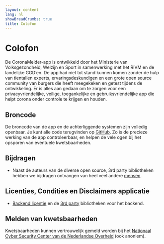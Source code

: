 ```yaml
---
layout: content
lang: nl
showBreadCrumbs: true
title: Colofon
---
```


# Colofon

De CoronaMelder-app is ontwikkeld door het Ministerie van Volksgezondheid, Welzijn en Sport in samenwerking met het RIVM en de landelijke GGD’en. De app had niet tot stand kunnen komen zonder de hulp van tientallen experts, ervaringsdeskundigen en een grote open source community van burgers die heeft meegekeken en getest tijdens de ontwikkeling. Er is alles aan gedaan om te zorgen voor een privacyvriendelijke, veilige, toegankelijke en gebruiksvriendelijke app die helpt corona onder controle te krijgen en houden.

## Broncode

De broncode van de app en de achterliggende systemen zijn volledig openbaar. Je kunt alle code terugvinden op [GitHub](https://github.com/minvws). Zo is de precieze werking van de app controleerbaar, en helpen de vele ogen bij het opsporen van eventuele kwetsbaarheden.

## Bijdragen

- Naast de auteurs van de diverse open source, 3rd party bibliotheken hebben we bijdragen ontvangen van heel veel andere [mensen](https://raw.githubusercontent.com/minvws/nl-covid19-notification-app-design/master/%E2%9D%A4%EF%B8%8F).

## Licenties, Condities en Disclaimers applicatie

- [Backend licentie](https://github.com/minvws/nl-covid19-notification-app-backend/blob/master/LICENSES.md) en de [3rd party](https://github.com/minvws/nl-covid19-notification-app-backend/tree/master/LICENSE) bibliotheken voor het backend.

## Melden van kwetsbaarheden

Kwetsbaarheden kunnen vertrouwelijk gemeld worden bij het [Nationaal Cyber Security Center van de Nederlandse Overheid](https://www.ncsc.nl/contact/kwetsbaarheid-melden) (ook anoniem).
